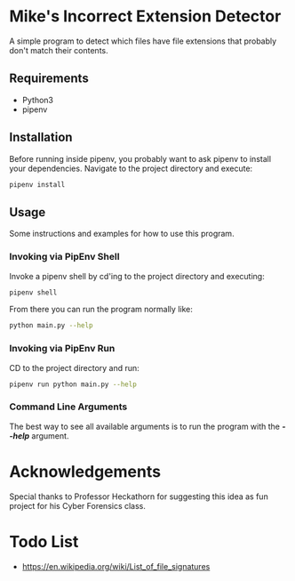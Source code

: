 

# Mike's Incorrect Extension Detector

A simple program to detect which files have file extensions that probably don't match their contents.

## Requirements

* Python3
* pipenv

## Installation

Before running inside pipenv, you probably want to ask pipenv to install your dependencies. Navigate to the project directory and execute:

```bash
pipenv install
```

## Usage

Some instructions and examples for how to use this program.

### Invoking via PipEnv Shell

Invoke a pipenv shell by cd'ing to the project directory and executing:

```bash
pipenv shell
```

From there you can run the program normally like:

```bash
python main.py --help
```

### Invoking via PipEnv Run

CD to the project directory and run:

```bash
pipenv run python main.py --help
```

### Command Line Arguments

The best way to see all available arguments is to run the program with the ***--help*** argument.

# Acknowledgements

Special thanks to Professor Heckathorn for suggesting this idea as fun project for his Cyber Forensics class.

# Todo List

* https://en.wikipedia.org/wiki/List_of_file_signatures


